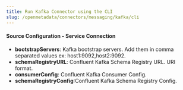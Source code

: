 ```yaml
---
title: Run Kafka Connector using the CLI
slug: /openmetadata/connectors/messaging/kafka/cli
---
```


<ConnectorIntro connector="Kafka" goal="CLI"/>

<Requirements />

<MetadataIngestionServiceDev service="messaging" connector="Kafka" goal="CLI"/>

<h4>Source Configuration - Service Connection</h4>

- **bootstrapServers**: Kafka bootstrap servers. Add them in comma separated values ex: host1:9092,host2:9092.
- **schemaRegistryURL**: Confluent Kafka Schema Registry URL. URI format.
- **consumerConfig**: Confluent Kafka Consumer Config.
- **schemaRegistryConfig**:Confluent Kafka Schema Registry Config.

<MetadataIngestionConfig service="messaging" connector="Kafka" goal="CLI" />
